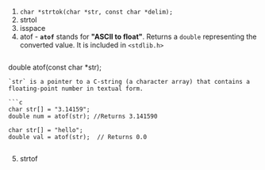 
1. `char *strtok(char *str, const char *delim);`
2. strtol
3. isspace
4. atof - **`atof`** stands for **"ASCII to float"**. Returns a `double` representing the converted value. It is included in `<stdlib.h>`
   ```c
double atof(const char *str);
```
`str` is a pointer to a C-string (a character array) that contains a floating-point number in textual form.

```c
char str[] = "3.14159";
double num = atof(str); //Returns 3.141590

char str[] = "hello";
double val = atof(str);  // Returns 0.0


```


5. strtof